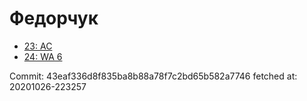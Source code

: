 # Федорчук
- [23: AC](23.md)
- [24: WA 6](24.md)

Commit: 43eaf336d8f835ba8b88a78f7c2bd65b582a7746
 fetched at: 20201026-223257
